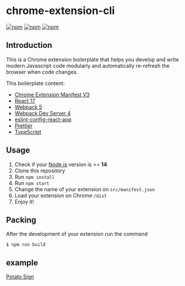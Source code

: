 # chrome-extension-cli

[![npm](https://img.shields.io/npm/v/potato-sign-cli)](https://www.npmjs.com/package/potato-sign-cli)
[![npm](https://img.shields.io/npm/l/potato-sign-cli.svg)](https://github.com/cleves0315/chrome-extension-cli/master/LICENSE)
[![npm](https://img.shields.io/npm/dt/potato-sign-cli.svg)](https://www.npmjs.com/package/potato-sign-cli)

## Introduction

This is a Chrome extension boilerplate that helps you develop and write modern Javascript code modularly and automatically re-refresh the browser when code changes.

This boilerplate content:

- [Chrome Extension Manifest V3](https://developer.chrome.com/docs/extensions/mv3/intro/mv3-overview/)
- [React 17](https://reactjs.org)
- [Webpack 5](https://webpack.js.org/)
- [Webpack Dev Server 4](https://webpack.js.org/configuration/dev-server/)
- [eslint-config-react-app](https://www.npmjs.com/package/eslint-config-react-app)
- [Prettier](https://prettier.io/)
- [TypeScript](https://www.typescriptlang.org/)

## Usage

1. Check if your [Node.js](https://nodejs.org/) version is >= **14**
2. Clone this repository
3. Run `npm install`
4. Run `npm start`
5. Change the name of your extension on `src/manifest.json`
6. Load your extension on Chrome `/dist`
7. Enjoy it!

## Packing

After the development of your extension run the command

```
$ npm run build
```

## example

[Potato Sign](https://github.com/cleves0315/PotatoSign)
